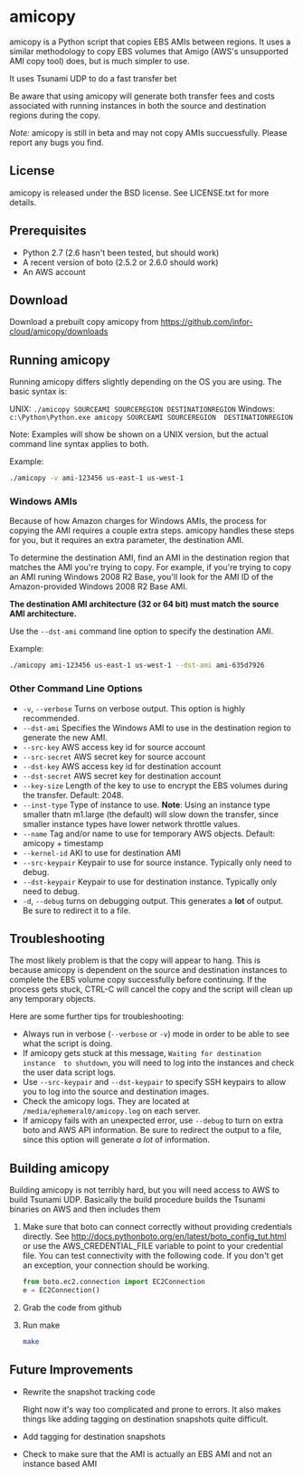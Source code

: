 amicopy
=======
amicopy is a Python script that copies EBS AMIs between regions. It uses a
similar methodology to copy EBS volumes that Amigo (AWS's unsupported AMI
copy tool) does, but is much simpler to use.

It uses Tsunami UDP to do a fast transfer bet

Be aware that using amicopy will generate both transfer fees and costs
associated with running instances in both the source and destination regions
during the copy.

*Note:* amicopy is still in beta and may not copy AMIs succuessfully. Please
report any bugs you find.

License
-------
amicopy is released under the BSD license. See LICENSE.txt for more details.

Prerequisites
-------------
* Python 2.7 (2.6 hasn't been tested, but should work)
* A recent version of boto (2.5.2 or 2.6.0 should work)
* An AWS account

Download
--------
Download a prebuilt copy amicopy from 
https://github.com/infor-cloud/amicopy/downloads

Running amicopy
---------------
Running amicopy differs slightly depending on the OS you are using. The basic
syntax is:

UNIX: ```./amicopy SOURCEAMI SOURCEREGION DESTINATIONREGION```
Windows: ```c:\Python\Python.exe amicopy SOURCEAMI SOURCEREGION 
DESTINATIONREGION```

Note: Examples will show be shown on a UNIX version, but the actual command
line syntax applies to both.

Example:
```bash
./amicopy -v ami-123456 us-east-1 us-west-1
```

### Windows AMIs
Because of how Amazon charges for Windows AMIs, the process for copying the
AMI requires a couple extra steps. amicopy handles these steps for you, but
it requires an extra parameter, the destination AMI.

To determine the destination AMI, find an AMI in the destination region that
matches the AMI you're trying to copy. For example, if you're trying to copy
an AMI runing Windows 2008 R2 Base, you'll look for the AMI ID of the 
Amazon-provided Windows 2008 R2 Base AMI.

**The destination AMI architecture (32 or 64 bit) must match the source AMI
  architecture.**

Use the ```--dst-ami``` command line option to specify the destination AMI.

Example:
```bash
./amicopy ami-123456 us-east-1 us-west-1 --dst-ami ami-635d7926 
```

### Other Command Line Options
* ```-v```, ```--verbose``` Turns on verbose output. This option is highly 
  recommended.
* ```--dst-ami``` Specifies the Windows AMI to use in the destination region
  to generate the new AMI.
* ```--src-key``` AWS access key id for source account
* ```--src-secret``` AWS secret key for source account
* ```--dst-key``` AWS access key id for destination account
* ```--dst-secret``` AWS secret key for destination account
* ```--key-size``` Length of the key to use to encrypt the EBS volumes during
  the transfer. Default: 2048.
* ```--inst-type``` Type of instance to use. **Note**: Using an instance type
   smaller thatn m1.large (the default) will slow down the
   transfer, since smaller instance types have lower network throttle values.
* ```--name``` Tag and/or name to use for temporary AWS objects. Default: 
  amicopy + timestamp
* ```--kernel-id``` AKI to use for destination AMI
* ```--src-keypair``` Keypair to use for source instance. Typically only need 
  to debug.
* ```--dst-keypair``` Keypair to use for destination instance. Typically only
  need to debug.
* ```-d```, ```--debug``` turns on debugging output. This generates a **lot** 
  of output.
  Be sure to redirect it to a file.

Troubleshooting
---------------
The most likely problem is that the copy will appear to hang. This is because
amicopy is dependent on the source and destination instances to complete
the EBS volume copy successfully before continuing. If the process gets stuck,
CTRL-C will cancel the copy and the script will clean up any temporary objects.

Here are some further tips for troubleshooting:
* Always run in verbose (```--verbose``` or ```-v```) mode in order to be
  able to see what the script is doing.
* If amicopy gets stuck at this message, ```Waiting for destination instance 
  to shutdown```, you will need to log into the instances and check the user
  data script logs.
* Use ```--src-keypair``` and  ```--dst-keypair``` to specify SSH keypairs
  to allow you to log into the source and destination images.
* Check the amicopy logs. They are located at
  ```/media/ephemeral0/amicopy.log``` on each server.
* If amicopy fails with an unexpected error, use ```--debug``` to turn on extra
  boto and AWS API information. Be sure to redirect the output to a file,
  since this option will generate *a lot* of information.

Building amicopy
----------------
Building amicopy is not terribly hard, but you will need access to AWS to build
Tsunami UDP. Basically the build procedure builds the Tsunami binaries on AWS
and then includes them

1. Make sure that boto can connect correctly without providing credentials
   directly. See http://docs.pythonboto.org/en/latest/boto_config_tut.html or
   use the AWS_CREDENTIAL_FILE variable to point to your credential file.
   You can test connectivity with the following code. If you don't get an
   exception, your connection should be working.

   ```python
   from boto.ec2.connection import EC2Connection
   e = EC2Connection()
   
   ```
2. Grab the code from github
3. Run make

   ```bash
   make
   ```

Future Improvements
-------------------
* Rewrite the snapshot tracking code

  Right now it's way too complicated and prone to errors. It also makes things
  like adding tagging on destination snapshots quite difficult.

* Add tagging for destination snapshots
* Check to make sure that the AMI is actually an EBS AMI and not an instance
  based AMI
